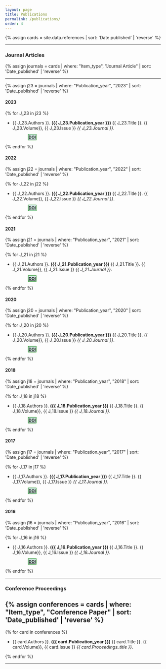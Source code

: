 ```yaml
---
layout: page
title: Publications
permalink: /publications/
order: 4
---
```



{% assign cards = site.data.references | sort: 'Date published' | 'reverse' %}

--------------
### Journal Articles
{% assign journals = cards | where: "Item_type", "Journal Article" | sort: 'Date_published' | 'reverse'  %}

-----------------
{% assign j23 = journals | where: "Publication_year", "2023" | sort: 'Date_published' | 'reverse'  %}
#### 2023

{% for J_23 in j23 %}
<ul>
<li> {{ J_23.Authors }}. <b>({{ J_23.Publication_year }})</b> {{ J_23.Title }}. {{ J_23.Volume}}, {{ J_23.Issue }} <i>{{ J_23.Journal }}</i>. </li>
<p style="text-indent: 50px; color: #243763; font-size: 13px;"><span style="background-color: #CBE4DE; border:thin green solid; padding:1px"><b><a href="{{ J_23.doi }}"> DOI </a></b></span></p>
</ul>

{% endfor %}


#### 2022

{% assign j22 = journals | where: "Publication_year", "2022" | sort: 'Date_published' | 'reverse'  %}

{% for J_22 in j22 %}
<ul>
<li> {{ J_22.Authors }}. <b>({{ J_22.Publication_year }})</b> {{ J_22.Title }}. {{ J_22.Volume}}, {{ J_22.Issue }} <i>{{ J_22.Journal }}</i>. </li>
<p style="text-indent: 50px; color: #243763; font-size: 13px;"><span style="background-color: #CBE4DE; border:thin green solid; padding:1px"><b><a href="{{ J_22.doi }}"> DOI </a></b></span></p>
</ul>

{% endfor %}


#### 2021
{% assign j21 = journals | where: "Publication_year", "2021" | sort: 'Date_published' | 'reverse'  %}

{% for J_21 in j21 %}
<ul>
<li>  {{ J_21.Authors }}. <b>({{ J_21.Publication_year }})</b> {{ J_21.Title }}. {{ J_21.Volume}}, {{ J_21.Issue }} <i>{{ J_21.Journal }}</i>. </li>
<p style="text-indent: 50px; color: #243763; font-size: 13px;"><span style="background-color: #CBE4DE; border:thin green solid; padding:1px"><b><a href="{{ J_21.doi }}"> DOI </a></b></span></p>
</ul>
{% endfor %}


#### 2020
{% assign j20 = journals | where: "Publication_year", "2020" | sort: 'Date_published' | 'reverse'  %}

{% for J_20 in j20 %}
<ul>
<li> {{ J_20.Authors }}. <b>({{ J_20.Publication_year }})</b> {{ J_20.Title }}. {{ J_20.Volume}}, {{ J_20.Issue }} <i>{{ J_20.Journal }}</i>. </li>
<p style="text-indent: 50px; color: #243763; font-size: 13px;"><span style="background-color: #CBE4DE; border:thin green solid; padding:1px"><b><a href="{{ J_20.doi }}"> DOI </a></b></span></p>
</ul>
{% endfor %}



#### 2018
{% assign j18 = journals | where: "Publication_year", "2018" | sort: 'Date_published' | 'reverse'  %}

{% for J_18 in j18 %}
<ul>
<li> {{ J_18.Authors }}. <b>({{ J_18.Publication_year }})</b> {{ J_18.Title }}. {{ J_18.Volume}}, {{ J_18.Issue }} <i>{{ J_18.Journal }}</i>. </li>
<p style="text-indent: 50px; color: #243763; font-size: 13px;"><span style="background-color: #CBE4DE; border:thin green solid; padding:1px"><b><a href="{{ J_18.doi }}"> DOI </a></b></span></p>
</ul>
{% endfor %}


#### 2017
{% assign j17 = journals | where: "Publication_year", "2017" | sort: 'Date_published' | 'reverse'  %}

{% for J_17 in j17 %}
<ul>
<li> {{ J_17.Authors }}. <b>({{ J_17.Publication_year }})</b> {{ J_17.Title }}. {{ J_17.Volume}}, {{ J_17.Issue }} <i>{{ J_17.Journal }}</i>. </li>
<p style="text-indent: 50px; color: #243763; font-size: 13px;"><span style="background-color: #CBE4DE; border:thin green solid; padding:1px"><b><a href="{{ J_17.doi }}"> DOI </a></b></span></p>
</ul>
{% endfor %}


#### 2016
{% assign j16 = journals | where: "Publication_year", "2016" | sort: 'Date_published' | 'reverse'  %}

{% for J_16 in j16 %}
<ul>
<li> {{ J_16.Authors }}. <b>({{ J_16.Publication_year }})</b> {{ J_16.Title }}. {{ J_16.Volume}}, {{ J_16.Issue }} <i>{{ J_16.Journal }}</i>. </li>
<p style="text-indent: 50px; color: #243763; font-size: 13px;"><span style="background-color: #CBE4DE; border:thin green solid; padding:1px"><b><a href="{{ J_16.doi }}"> DOI </a></b></span></p>
</ul>
{% endfor %}


------------------
### Conference Proceedings
{% assign conferences = cards | where: "Item_type", "Conference Paper" | sort: 'Date_published' | 'reverse'  %}
-----------------

{% for card in conferences %}
<ul>
<li> {{ card.Authors }}. <b>({{ card.Publication_year }})</b> {{ card.Title }}. {{ card.Volume}}, {{ card.Issue }} <i>{{ card.Proceedings_title }}</i>. </li>
</ul>
{% endfor %}


---------------
